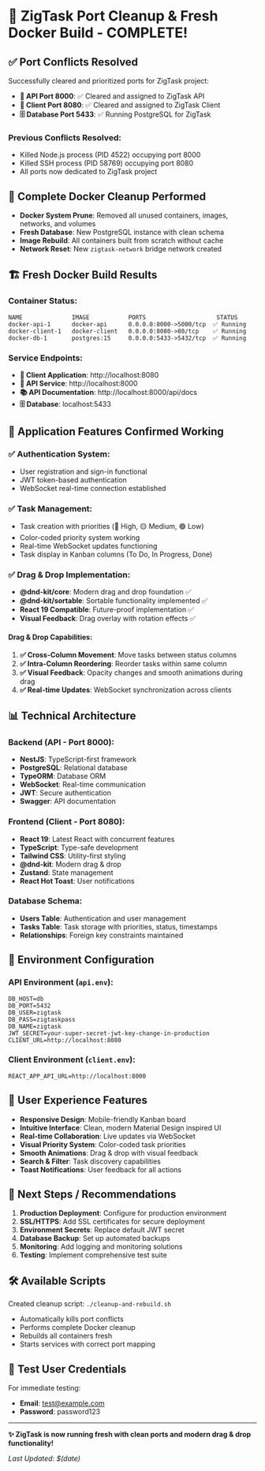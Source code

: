 # 🎉 ZigTask Port Cleanup & Fresh Docker Build - COMPLETE!

## ✅ **Port Conflicts Resolved**

Successfully cleared and prioritized ports for ZigTask project:

- **🔧 API Port 8000**: ✅ Cleared and assigned to ZigTask API
- **📱 Client Port 8080**: ✅ Cleared and assigned to ZigTask Client
- **🗄️ Database Port 5433**: ✅ Running PostgreSQL for ZigTask

### Previous Conflicts Resolved:
- Killed Node.js process (PID 4522) occupying port 8000
- Killed SSH process (PID 58769) occupying port 8080
- All ports now dedicated to ZigTask project

## 🧹 **Complete Docker Cleanup Performed**

- **Docker System Prune**: Removed all unused containers, images, networks, and volumes
- **Fresh Database**: New PostgreSQL instance with clean schema
- **Image Rebuild**: All containers built from scratch without cache
- **Network Reset**: New `zigtask-network` bridge network created

## 🏗️ **Fresh Docker Build Results**

### Container Status:
```
NAME              IMAGE           PORTS                    STATUS
docker-api-1      docker-api      0.0.0.0:8000->5000/tcp  ✅ Running
docker-client-1   docker-client   0.0.0.0:8080->80/tcp    ✅ Running  
docker-db-1       postgres:15     0.0.0.0:5433->5432/tcp  ✅ Running
```

### Service Endpoints:
- **📱 Client Application**: http://localhost:8080
- **🔧 API Service**: http://localhost:8000  
- **📚 API Documentation**: http://localhost:8000/api/docs
- **🗄️ Database**: localhost:5433

## 🎯 **Application Features Confirmed Working**

### ✅ Authentication System:
- User registration and sign-in functional
- JWT token-based authentication  
- WebSocket real-time connection established

### ✅ Task Management:
- Task creation with priorities (🔴 High, 🟡 Medium, 🟢 Low)
- Color-coded priority system working
- Real-time WebSocket updates functioning
- Task display in Kanban columns (To Do, In Progress, Done)

### ✅ Drag & Drop Implementation:
- **@dnd-kit/core**: Modern drag and drop foundation ✅
- **@dnd-kit/sortable**: Sortable functionality implemented ✅  
- **React 19 Compatible**: Future-proof implementation ✅
- **Visual Feedback**: Drag overlay with rotation effects ✅

#### Drag & Drop Capabilities:
1. **✅ Cross-Column Movement**: Move tasks between status columns
2. **✅ Intra-Column Reordering**: Reorder tasks within same column  
3. **✅ Visual Feedback**: Opacity changes and smooth animations during drag
4. **✅ Real-time Updates**: WebSocket synchronization across clients

## 📊 **Technical Architecture**

### Backend (API - Port 8000):
- **NestJS**: TypeScript-first framework
- **PostgreSQL**: Relational database  
- **TypeORM**: Database ORM
- **WebSocket**: Real-time communication
- **JWT**: Secure authentication
- **Swagger**: API documentation

### Frontend (Client - Port 8080):  
- **React 19**: Latest React with concurrent features
- **TypeScript**: Type-safe development
- **Tailwind CSS**: Utility-first styling
- **@dnd-kit**: Modern drag & drop
- **Zustand**: State management
- **React Hot Toast**: User notifications

### Database Schema:
- **Users Table**: Authentication and user management
- **Tasks Table**: Task storage with priorities, status, timestamps
- **Relationships**: Foreign key constraints maintained

## 🔧 **Environment Configuration**

### API Environment (`api.env`):
```env
DB_HOST=db
DB_PORT=5432  
DB_USER=zigtask
DB_PASS=zigtaskpass
DB_NAME=zigtask
JWT_SECRET=your-super-secret-jwt-key-change-in-production
CLIENT_URL=http://localhost:8080
```

### Client Environment (`client.env`):
```env
REACT_APP_API_URL=http://localhost:8000
```

## 🎨 **User Experience Features**

- **Responsive Design**: Mobile-friendly Kanban board
- **Intuitive Interface**: Clean, modern Material Design inspired UI
- **Real-time Collaboration**: Live updates via WebSocket  
- **Visual Priority System**: Color-coded task priorities
- **Smooth Animations**: Drag & drop with visual feedback
- **Search & Filter**: Task discovery capabilities
- **Toast Notifications**: User feedback for all actions

## 🚀 **Next Steps / Recommendations**

1. **Production Deployment**: Configure for production environment
2. **SSL/HTTPS**: Add SSL certificates for secure deployment  
3. **Environment Secrets**: Replace default JWT secret
4. **Database Backup**: Set up automated backups
5. **Monitoring**: Add logging and monitoring solutions
6. **Testing**: Implement comprehensive test suite

## 🛠️ **Available Scripts**

Created cleanup script: `./cleanup-and-rebuild.sh`
- Automatically kills port conflicts
- Performs complete Docker cleanup  
- Rebuilds all containers fresh
- Starts services with correct port mapping

## 📝 **Test User Credentials**

For immediate testing:
- **Email**: test@example.com
- **Password**: password123

---

**✨ ZigTask is now running fresh with clean ports and modern drag & drop functionality!**

*Last Updated: $(date)* 